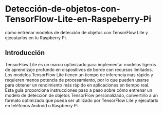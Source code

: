 # Detección-de-objetos-con-TensorFlow-Lite-en-Raspeberry-Pi

cómo entrenar modelos de detección de objetos con TensorFlow Lite y ejecutarlos en tu Raspberry Pi.

## Introducción
TensorFlow Lite es un marco optimizado para implementar modelos ligeros de aprendizaje profundo en dispositivos de borde con recursos limitados. Los modelos TensorFlow Lite tienen un tiempo de inferencia más rápido y requieren menos potencia de procesamiento, por lo que pueden usarse para obtener un rendimiento más rápido en aplicaciones en tiempo real. Esta guía proporciona instrucciones paso a paso sobre cómo entrenar un modelo de detección de objetos TensorFlow personalizado, convertirlo a un formato optimizado que pueda ser utilizado por TensorFlow Lite y ejecutarlo en teléfonos Android o Raspberry Pi.
